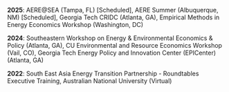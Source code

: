 **2025**: AERE@SEA (Tampa, FL) [Scheduled], AERE Summer (Albuquerque, NM) [Scheduled], Georgia Tech CRIDC (Atlanta, GA), Empirical Methods in Energy Economics Workshop (Washington, DC)

**2024**: Southeastern Workshop on Energy & Environmental Economics & Policy (Atlanta, GA), CU Environmental and Resource Economics Workshop (Vail, CO), Georgia Tech Energy Policy and Innovation Center (EPICenter) (Atlanta, GA)

**2022**: South East Asia Energy Transition Partnership - Roundtables Executive Training, Australian National University (Virtual)

